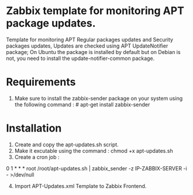 # Zabbix template for monitoring APT package updates.
Template for monitoring APT Regular packages updates and Security packages updates, Updates are checked using APT UpdateNotifier package; On Ubuntu the package is installed by default but on Debian is not, you need to install the update-notifier-common package. 

# Requirements

1. Make sure to install the zabbix-sender package on your system using the following command : # apt-get install zabbix-sender

# Installation
1. Create and copy the apt-updates.sh script.
2. Make it excutable using the command : chmod +x apt-updates.sh
3. Create a cron job :

0 1 * * * root /root/apt-updates.sh | zabbix_sender -z IP-ZABBIX-SERVER -i - >/dev/null

4. Import APT-Updates.xml Template to Zabbix Frontend.
